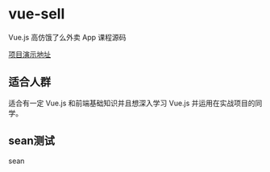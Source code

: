 # vue-sell
Vue.js 高仿饿了么外卖 App 课程源码

[项目演示地址](http://vuejssellapp.t.imooc.io/#!/)


## 适合人群
适合有一定 Vue.js 和前端基础知识并且想深入学习 Vue.js 并运用在实战项目的同学。

## sean测试
sean
